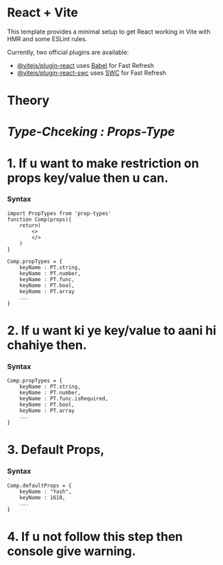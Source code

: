 # React + Vite

This template provides a minimal setup to get React working in Vite with HMR and some ESLint rules.

Currently, two official plugins are available:

- [@vitejs/plugin-react](https://github.com/vitejs/vite-plugin-react/blob/main/packages/plugin-react/README.md) uses [Babel](https://babeljs.io/) for Fast Refresh
- [@vitejs/plugin-react-swc](https://github.com/vitejs/vite-plugin-react-swc) uses [SWC](https://swc.rs/) for Fast Refresh


# Theory

# _Type-Chceking : Props-Type_

# 1. If u want to make restriction on props key/value then u can.

<h3>Syntax</h3>

    import PropTypes from 'prop-types'
    function Comp(props){
        return(
            <>
            </>
        )
    }

    Comp.propTypes = {
        keyName : PT.string,
        keyName : PT.number,
        keyName : PT.func,
        keyName : PT.bool,
        keyName : PT.array
        ...
    }

# 2. If u want ki ye key/value to aani hi chahiye then.

<h3>Syntax</h3>

    Comp.propTypes = {
        keyName : PT.string,
        keyName : PT.number,
        keyName : PT.func.isRequired,
        keyName : PT.bool,
        keyName : PT.array
        ...
    }

# 3. Default Props,

<h3>Syntax</h3>

    Comp.defaultProps = {
        keyName : "Yash",
        keyName : 1610,
        ...
    }

# 4. If u not follow this step then console give warning.
